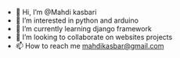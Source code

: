 - 👋 Hi, I’m @Mahdi kasbari
- 👀 I’m interested in python and arduino 
- 🌱 I’m currently learning django framework
- 💞️ I’m looking to collaborate on websites projects
- 📫 How to reach me mahdikasbar@gmail.com

<!---
Mkasbari/Mkasbari is a ✨ special ✨ repository because its `README.md` (this file) appears on your GitHub profile.
You can click the Preview link to take a look at your changes.
--->
